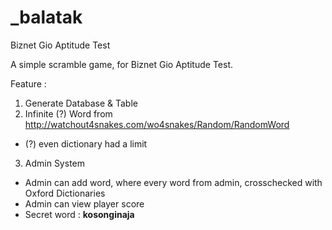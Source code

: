 # _balatak
Biznet Gio Aptitude Test

A simple scramble game, for Biznet Gio Aptitude Test.

Feature : 
1. Generate Database & Table
2. Infinite (?) Word from http://watchout4snakes.com/wo4snakes/Random/RandomWord
- (?) even dictionary had a limit
3. Admin System
- Admin can add word, where every word from admin, crosschecked with Oxford Dictionaries
- Admin can view player score
- Secret word : <b>kosonginaja</b>
